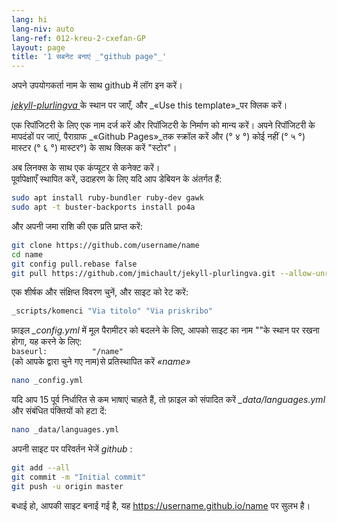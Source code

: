 ```yaml
---
lang: hi
lang-niv: auto
lang-ref: 012-kreu-2-cxefan-GP
layout: page
title: '1 सबनेट बनाएं _"github page"_'
---
```


अपने उपयोगकर्ता नाम के साथ github में लॉग इन करें।  

 [ _jekyll-plurlingva_ ](https://github.com/jmichault/jekyll-plurlingva)के स्थान पर जाएँ, और _«Use this template»_पर क्लिक करें।

एक रिपॉजिटरी के लिए एक नाम दर्ज करें और रिपॉजिटरी के निर्माण को मान्य करें।
अपने रिपॉजिटरी के मापदंडों पर जाएं, पैराग्राफ _«Github Pages»_तक स्क्रॉल करें और (° ४ °) कोई नहीं (° ५ °) मास्टर (° ६ °) मास्टर°) के साथ क्लिक करें "स्टोर"।

अब लिनक्स के साथ एक कंप्यूटर से कनेक्ट करें।  
पूर्वापेक्षाएँ स्थापित करें, उदाहरण के लिए यदि आप डेबियन के अंतर्गत हैं:
```bash
sudo apt install ruby-bundler ruby-dev gawk
sudo apt -t buster-backports install po4a
```

और अपनी जमा राशि की एक प्रति प्राप्त करें:
```bash
git clone https://github.com/username/name
cd name
git config pull.rebase false
git pull https://github.com/jmichault/jekyll-plurlingva.git --allow-unrelated-histories
```

एक शीर्षक और संक्षिप्त विवरण चुनें, और साइट को रेट करें:
```bash
_scripts/komenci "Via titolo" "Via priskribo"
```

फ़ाइल _\_config.yml_ में मूल पैरामीटर को बदलने के लिए, आपको साइट का नाम ""के स्थान पर रखना होगा, यह करने के लिए:  
    `baseurl:          "/name"`  
    (को आपके द्वारा चुने गए नाम)से प्रतिस्थापित करें _«name»_ 
```bash
nano _config.yml
```

यदि आप 15 पूर्व निर्धारित से कम भाषाएं चाहते हैं, तो फ़ाइल को संपादित करें _\_data/languages.yml_ और संबंधित पंक्तियों को हटा दें:
```bash
nano _data/languages.yml
```

अपनी साइट पर परिवर्तन भेजें _github_ :
```bash
git add --all
git commit -m "Initial commit"
git push -u origin master
```

बधाई हो, आपकी साइट बनाई गई है, यह https://username.github.io/name पर सुलभ है।

